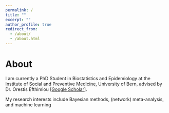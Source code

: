 ```yaml
---
permalink: /
title: ""
excerpt: ""
author_profile: true
redirect_from: 
  - /about/
  - /about.html
---
```


# About

I am currently a PhD Student in Biostatistics and Epidemiology at the Institute of Social and Preventive Medicine, University of Bern, advised by Dr. Orestis Efthimiou [[Google Scholar](https://scholar.google.gr/citations?user=Vnips7cAAAAJ&hl=en)].

My research interests include Bayesian methods, (network) meta-analysis, and machine learning
